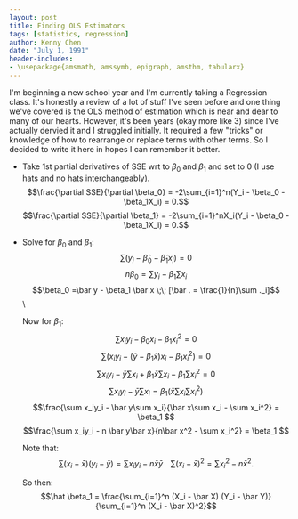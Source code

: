 ```yaml
---
layout: post
title: Finding OLS Estimators
tags: [statistics, regression]
author: Kenny Chen
date: "July 1, 1991"
header-includes:
- \usepackage{amsmath, amssymb, epigraph, amsthm, tabularx}
---
```


I'm beginning a new school year and I'm currently taking a Regression class. It's honestly a review of a lot of stuff I've seen before and one thing we've covered is the OLS method of estimation which is near and dear to many of our hearts. However, it's been years (okay more like 3) since I've actually dervied it and I struggled initially. It required a few "tricks" or knowledge of how to rearrange or replace terms with other terms. So I decided to write it here in hopes I can remember it better.


* Take 1st partial derivatives of SSE wrt to $\beta_0$ and $\beta_1$ and set to 0 (I use hats and no hats interchangeably).
    $$\frac{\partial SSE}{\partial \beta_0} = -2\sum_{i=1}^n(Y_i - \beta_0 - \beta_1X_i) = 0.$$
    $$\frac{\partial SSE}{\partial \beta_1} = -2\sum_{i=1}^nX_i(Y_i - \beta_0 - \beta_1X_i) = 0.$$

* Solve for $\beta_0$ and $\beta_1$:
    $$\sum(y_i - \hat\beta_0 - \hat \beta_1x_i) = 0$$
    $$n\beta_0 =\sum y_i - \beta_1 \sum x_i$$
    $$\beta_0 =\bar y - \beta_1 \bar x \;\; [\bar . = \frac{1}{n}\sum ._i]$$\\
    
    Now for $\beta_1:$
    $$\sum x_iy_i - \beta_0x_i - \beta_1x_i^2 = 0$$
    $$\sum (x_iy_i - (\bar y - \beta_1 \bar x)x_i - \beta_1x_i^2)= 0$$
    $$\sum x_iy_i - \bar y\sum x_i + \beta_1 \bar x\sum x_i - \beta_1 \sum x_i^2= 0$$
    $$\sum x_iy_i - \bar y\sum x_i = \beta_1 (\bar x\sum x_i  \sum x_i^2)$$
    $$\frac{\sum x_iy_i - \bar y\sum x_i}{\bar x\sum x_i - \sum x_i^2} = \beta_1 $$
    $$\frac{\sum x_iy_i - n \bar y\bar x}{n\bar x^2 - \sum x_i^2} = \beta_1 $$
    
    Note that:
    $$\sum (x_i - \bar x)(y_i - \bar y) = \sum x_iy_i - n\bar x \bar y \;\;\;\; \sum(x_i - \bar x)^2 = \sum x_i^2 - n\bar x^2.$$
    
    So then: $$\hat \beta_1 = \frac{\sum_{i=1}^n (X_i - \bar X) (Y_i - \bar Y)}{\sum_{i=1}^n (X_i - \bar  X)^2}$$

